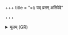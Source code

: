+++
title = "०३ यद् व्रतम् अतिपेदे"

+++
<details><summary>मूलम् (GR)</summary>

यद् व्रतम् अतिपेदे  
चित्त्या मनसा हृदा ।  
आदित्या रुद्रास् तन् मयि  
वसवश् च सम् इन्धताम् ॥
</details>